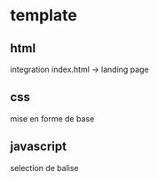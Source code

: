 # template 

## html
integration index.html -> landing page

## css
mise en forme de base 

## javascript
selection de balise